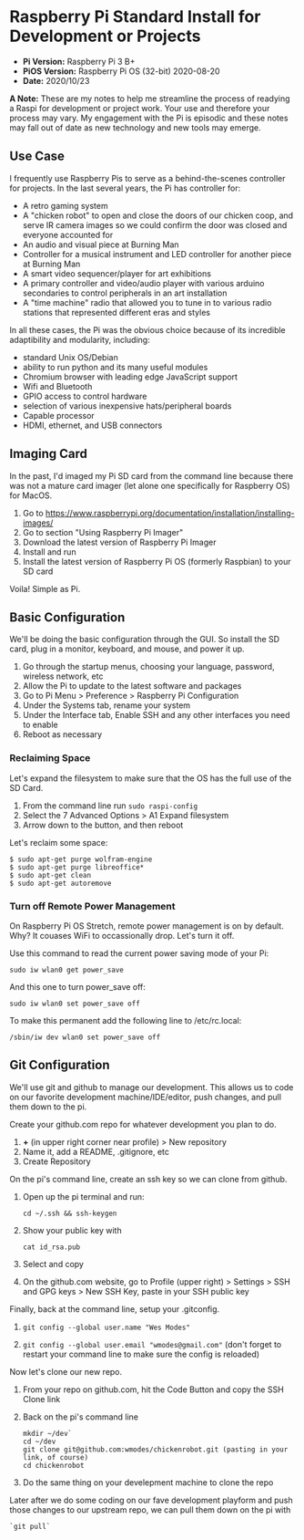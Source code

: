 # Raspberry Pi Standard Install for Development or Projects

* **Pi Version:** Raspberry Pi 3 B+
* **PiOS Version:** Raspberry Pi OS (32-bit) 2020-08-20
* **Date:** 2020/10/23

**A Note:** These are my notes to help me streamline the process of readying a Raspi for development or project work. Your use and therefore your process may vary. My engagement with the Pi is episodic and these notes may fall out of date as new technology and new tools may emerge.

## Use Case

I frequently use Raspberry Pis to serve as a behind-the-scenes controller for projects. In the last several years, the Pi has controller for:

* A retro gaming system
* A "chicken robot" to open and close the doors of our chicken coop, and serve IR camera images so we could confirm the door was closed and everyone accounted for
* An audio and visual piece at Burning Man
* Controller for a musical instrument and LED controller for another piece at Burning Man
* A smart video sequencer/player for art exhibitions
* A primary controller and video/audio player with various arduino secondaries to control peripherals in an art installation
* A "time machine" radio that allowed you to tune in to various radio stations that represented different eras and styles

In all these cases, the Pi was the obvious choice because of its incredible adaptibility and modularity, including:

* standard Unix OS/Debian
* ability to run python and its many useful modules
* Chromium browser with leading edge JavaScript support
* Wifi and Bluetooth
* GPIO access to control hardware
* selection of various inexpensive hats/peripheral boards
* Capable processor
* HDMI, ethernet, and USB connectors

## Imaging Card

In the past, I'd imaged my Pi SD card from the command line because there was not a mature card imager (let alone one specifically for Raspberry OS) for MacOS.

1. Go to https://www.raspberrypi.org/documentation/installation/installing-images/
2. Go to section "Using Raspberry Pi Imager"
3. Download the latest version of Raspberry Pi Imager
4. Install and run
5. Install the latest version of Raspberry Pi OS (formerly Raspbian) to your SD card

Voila! Simple as Pi.

## Basic Configuration

We'll be doing the basic configuration through the GUI. So install the SD card, plug in a monitor, keyboard, and mouse, and power it up.

1. Go through the startup menus, choosing your language, password, wireless network, etc
1. Allow the Pi to update to the latest software and packages
1. Go to Pi Menu > Preference > Raspberry Pi Configuration
1. Under the Systems tab, rename your system
1. Under the Interface tab, Enable SSH and any other interfaces you need to enable
1. Reboot as necessary

### Reclaiming Space

Let's expand the filesystem to make sure that the OS has the full use of the SD Card.

1. From the command line run `sudo raspi-config`
1. Select the 7 Advanced Options > A1 Expand filesystem
1. Arrow down to the <Finish> button, and then reboot
    
Let's reclaim some space:

```
$ sudo apt-get purge wolfram-engine
$ sudo apt-get purge libreoffice*
$ sudo apt-get clean
$ sudo apt-get autoremove
```
### Turn off Remote Power Management

On Raspberry Pi OS Stretch, remote power management is on by default. Why? It couases WiFi to occassionally drop. Let's turn it off.

Use this command to read the current power saving mode of your Pi:

`sudo iw wlan0 get power_save`

And this one to turn power_save off:

`sudo iw wlan0 set power_save off`

To make this permanent add the following line to /etc/rc.local:

`/sbin/iw dev wlan0 set power_save off`

## Git Configuration

We'll use git and github to manage our development. This allows us to code on our favorite development machine/IDE/editor, push changes, and pull them down to the pi. 

Create your github.com repo for whatever development you plan to do.

1. **+** (in upper right corner near profile) > New repository 
1. Name it, add a README, .gitignore, etc 
1. Create Repository

On the pi's command line, create an ssh key so we can clone from github.

1. Open up the pi terminal and run:

    `cd ~/.ssh && ssh-keygen`
    
1. Show your public key with

    `cat id_rsa.pub`
    
1. Select and copy
1. On the github.com website, go to Profile (upper right) > Settings > SSH and GPG keys > New SSH Key, paste in your SSH public key
  
Finally, back at the command line, setup your .gitconfig.

1. `git config --global user.name "Wes Modes"`

1. `git config --global user.email "wmodes@gmail.com"` (don't forget to restart your command line to make sure the config is reloaded)

Now let's clone our new repo.

1. From your repo on github.com, hit the Code Button and copy the SSH Clone link
1. Back on the pi's command line

    ```
    mkdir ~/dev`
    cd ~/dev
    git clone git@github.com:wmodes/chickenrobot.git (pasting in your link, of course)
    cd chickenrobot
    ```
1. Do the same thing on your develepment machine to clone the repo

Later after we do some coding on our fave development playform and push those changes to our upstream repo, we can pull them down on the pi with

    `git pull`


